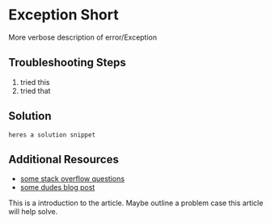 # Exception Short

More verbose description of error/Exception

## Troubleshooting Steps
1. tried this
2. tried that

## Solution

```
heres a solution snippet
```

## Additional Resources
* [some stack overflow questions](http://stackoverflow.com)
* [some dudes blog post](www.wordpress.com)

This is a introduction to the article. Maybe outline a problem case this article will help solve.
